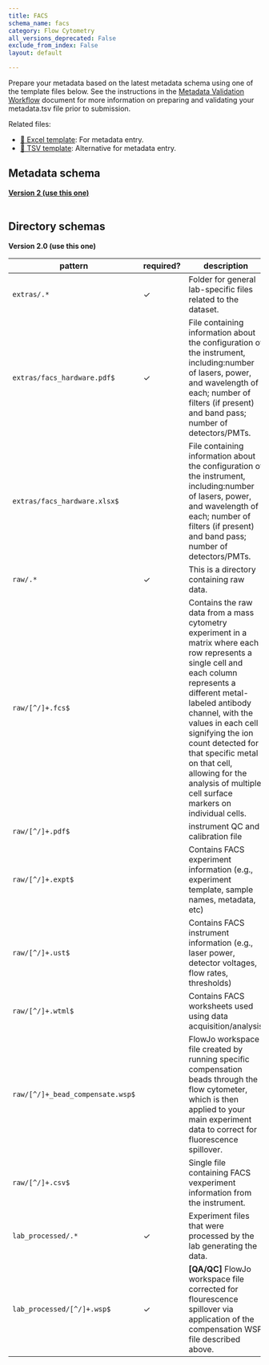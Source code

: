 ```yaml
---
title: FACS
schema_name: facs
category: Flow Cytometry
all_versions_deprecated: False
exclude_from_index: False
layout: default

---
```

Prepare your metadata based on the latest metadata schema using one of the template files below. See the instructions in the [Metadata Validation Workflow](https://docs.google.com/document/d/1lfgiDGbyO4K4Hz1FMsJjmJd9RdwjShtJqFYNwKpbcZY) document for more information on preparing and validating your metadata.tsv file prior to submission.

Related files:


- [📝 Excel template](https://raw.githubusercontent.com/hubmapconsortium/dataset-metadata-spreadsheet/main/facs/latest/facs.xlsx): For metadata entry.
- [📝 TSV template](https://raw.githubusercontent.com/hubmapconsortium/dataset-metadata-spreadsheet/main/facs/latest/facs.tsv): Alternative for metadata entry.




## Metadata schema


<summary><a href="https://openview.metadatacenter.org/templates/https:%2F%2Frepo.metadatacenter.org%2Ftemplates%2Fdf335a89-b470-4c2c-a4c9-e8db7f166d59"><b>Version 2 (use this one)</b></a></summary>



<br>

## Directory schemas
<summary><b>Version 2.0 (use this one)</b></summary>

| pattern | required? | description |
| --- | --- | --- |
| <code>extras\/.*</code> | ✓ | Folder for general lab-specific files related to the dataset. |
| <code>extras\/facs_hardware\.pdf$</code> | ✓ | File containing information about the configuration of the instrument, including:number of lasers, power, and wavelength of each; number of filters (if present) and band pass; number of detectors/PMTs. |
| <code>extras\/facs_hardware\.xlsx$</code> |  | File containing information about the configuration of the instrument, including:number of lasers, power, and wavelength of each; number of filters (if present) and band pass; number of detectors/PMTs. |
| <code>raw\/.*</code> | ✓ | This is a directory containing raw data. |
| <code>raw\/[^\/]+\.fcs$</code> |  | Contains the raw data from a mass cytometry experiment in a matrix where each row represents a single cell and each column represents a different metal-labeled antibody channel, with the values in each cell signifying the ion count detected for that specific metal on that cell, allowing for the analysis of multiple cell surface markers on individual cells. |
| <code>raw\/[^\/]+\.pdf$</code> |  | instrument QC and calibration file |
| <code>raw\/[^\/]+\.expt$</code> |  | Contains FACS experiment information (e.g., experiment template, sample names, metadata, etc) |
| <code>raw\/[^\/]+\.ust$</code> |  | Contains FACS instrument information (e.g., laser power, detector voltages, flow rates, thresholds) |
| <code>raw\/[^\/]+\.wtml$</code> |  | Contains FACS worksheets used using data acquisition/analysis |
| <code>raw\/[^\/]+\_bead_compensate\.wsp$</code> |  | FlowJo workspace file created by running specific compensation beads through the flow cytometer, which is then applied to your main experiment data to correct for fluorescence spillover. |
| <code>raw\/[^\/]+\.csv$</code> |  | Single file containing FACS vexperiment information from the instrument. |
| <code>lab_processed\/.*</code> | ✓ | Experiment files that were processed by the lab generating the data. |
| <code>lab_processed\/[^\/]+\.wsp$</code> | ✓ | **[QA/QC]** FlowJo workspace file corrected for flourescence spillover via application of the compensation WSP file described above. |

